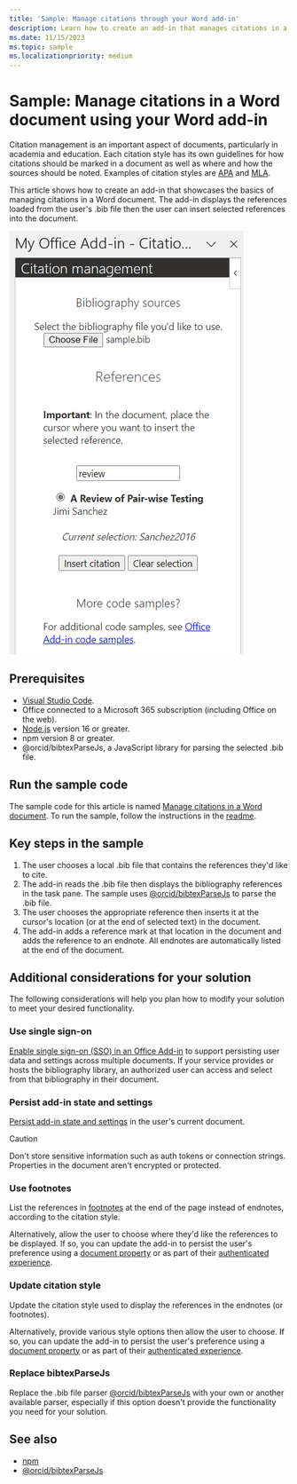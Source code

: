 ```yaml
---
title: 'Sample: Manage citations through your Word add-in'
description: Learn how to create an add-in that manages citations in a Word document.
ms.date: 11/15/2023
ms.topic: sample
ms.localizationpriority: medium
---
```


# Sample: Manage citations in a Word document using your Word add-in

Citation management is an important aspect of documents, particularly in academia and education. Each citation style has its own guidelines for how citations should be marked in a document as well as where and how the sources should be noted. Examples of citation styles are [APA](http://apastyle.apa.org/) and [MLA](https://www.mla.org/MLA-Style).

This article shows how to create an add-in that showcases the basics of managing citations in a Word document. The add-in displays the references loaded from the user's .bib file then the user can insert selected references into the document.

![Screen showing citation management add-in task pane.](../images/word-citation-management.png)

## Prerequisites

- [Visual Studio Code](https://code.visualstudio.com/Download).
- Office connected to a Microsoft 365 subscription (including Office on the web).
- [Node.js](https://nodejs.org/) version 16 or greater.
- npm version 8 or greater.
- @orcid/bibtexParseJs, a JavaScript library for parsing the selected .bib file.

## Run the sample code

The sample code for this article is named [Manage citations in a Word document](https://github.com/OfficeDev/Office-Add-in-samples/tree/main/Samples/word-citation-management). To run the sample, follow the instructions in the [readme](https://github.com/OfficeDev/Office-Add-in-samples/tree/main/Samples/word-citation-management).

## Key steps in the sample

1. The user chooses a local .bib file that contains the references they'd like to cite.
1. The add-in reads the .bib file then displays the bibliography references in the task pane. The sample uses [@orcid/bibtexParseJs](https://github.com/ORCID/bibtexParseJs#readme) to parse the .bib file.
1. The user chooses the appropriate reference then inserts it at the cursor's location (or at the end of selected text) in the document.
1. The add-in adds a reference mark at that location in the document and adds the reference to an endnote. All endnotes are automatically listed at the end of the document.

## Additional considerations for your solution

The following considerations will help you plan how to modify your solution to meet your desired functionality.

### Use single sign-on

[Enable single sign-on (SSO) in an Office Add-in](../develop/sso-in-office-add-ins.md) to support persisting user data and settings across multiple documents. If your service provides or hosts the bibliography library, an authorized user can access and select from that bibliography in their document.

### Persist add-in state and settings

[Persist add-in state and settings](../develop/persisting-add-in-state-and-settings.md) in the user's current document.

> [!CAUTION]
> Don't store sensitive information such as auth tokens or connection strings. Properties in the document aren't encrypted or protected.

### Use footnotes

List the references in [footnotes](/javascript/api/word/word.range?view=word-js-1.5&preserve-view=true#word-word-range-insertfootnote-member(1)) at the end of the page instead of endnotes, according to the citation style.

Alternatively, allow the user to choose where they'd like the references to be displayed. If so, you can update the add-in to persist the user's preference using a [document property](#persist-add-in-state-and-settings) or as part of their [authenticated experience](#use-single-sign-on).

### Update citation style

Update the citation style used to display the references in the endnotes (or footnotes).

Alternatively, provide various style options then allow the user to choose. If so, you can update the add-in to persist the user's preference using a [document property](#persist-add-in-state-and-settings) or as part of their [authenticated experience](#use-single-sign-on).

### Replace bibtexParseJs

Replace the .bib file parser [@orcid/bibtexParseJs](https://github.com/ORCID/bibtexParseJs#readme) with your own or another available parser, especially if this option doesn't provide the functionality you need for your solution.

## See also

- [npm](https://docs.npmjs.com/downloading-and-installing-node-js-and-npm)
- [@orcid/bibtexParseJs](https://github.com/ORCID/bibtexParseJs#readme)
